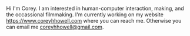 Hi I'm Corey. I am interested in human-computer interaction, making, and the occassional filmmaking. I'm currently working on my website https://www.coreyhhowell.com where you can reach me. Otherwise you can email me coreyhhowell@gmail.com. 

